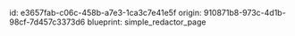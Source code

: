 id: e3657fab-c06c-458b-a7e3-1ca3c7e41e5f
origin: 910871b8-973c-4d1b-98cf-7d457c3373d6
blueprint: simple_redactor_page
